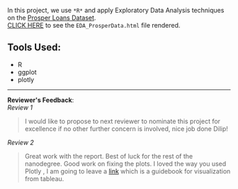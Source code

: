 In this project, we use `*R*` and apply Exploratory Data Analysis techniques on the [Prosper Loans Dataset](https://docs.google.com/document/d/1qEcwltBMlRYZT-l699-71TzInWfk4W9q5rTCSvDVMpc/pub?embedded=true).<br>
[CLICK HERE](https://rawgit.com/diliprk/DataAnalytics-Nanodegree/master/Project%206%20-%20Explore%20and%20Summarize%20Data/EDA_ProsperData.html) to see the `EDA_ProsperData.html` file rendered.

## Tools Used:
- R
- ggplot
- plotly
___
**Reviewer's Feedback**:<br>
_Review 1_
> I would like to propose to next reviewer to nominate this project for excellence if no other further concern is involved, nice job done Dilip!

_Review 2_
> Great work with the report. Best of luck for the rest of the nanodegree. Good work on fixing the plots. I loved the way you used Plotly , I am going to leave a [link](https://www.tableau.com/learn/whitepapers/tableau-visual-guidebook) which is a guidebook for visualization from tableau.



